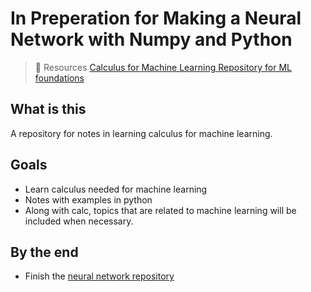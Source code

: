 # In Preperation for Making a Neural Network with Numpy and Python

> 📖 Resources
> [Calculus for Machine Learning ](https://www.youtube.com/playlist?list=PLRDl2inPrWQVu2OvnTvtkRpJ-wz-URMJx)
> [Repository for ML foundations](https://github.com/jonkrohn/ML-foundations)

## What is this

A repository for notes in learning calculus for machine learning.

## Goals
-   Learn calculus needed for machine learning
-   Notes with examples in python
-   Along with calc, topics that are related to machine learning will be included when necessary.

## By the end

-   Finish the [neural network repository](https://github.com/MiguelPartosa/Nueral-Network)
